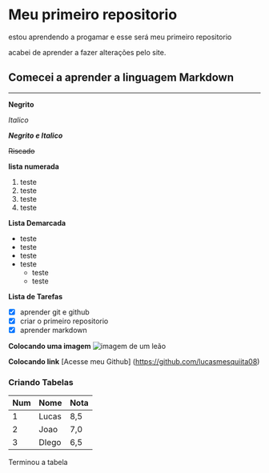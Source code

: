 # Meu primeiro repositorio
 estou aprendendo a progamar e esse será meu primeiro repositorio

 acabei de aprender a fazer alterações pelo site.

## Comecei a aprender a linguagem Markdown
***
__Negrito__

_Italico_

__*Negrito e Italico*__

~~Riscado~~

__lista numerada__
1. teste
2. teste
3. teste
4. teste

__Lista Demarcada__
* teste
* teste
* teste
* teste
   * teste
   * teste

__Lista de Tarefas__
- [x] aprender git e github
- [x] criar o primeiro repositorio
- [x] aprender markdown

__Colocando uma imagem__
![imagem de um leão](https://github.com/user-attachments/assets/1930717f-d80d-46e6-b29e-29400b5127e2)

__Colocando link__
[Acesse meu Github] (https://github.com/lucasmesquiita08)

### Criando Tabelas
Num | Nome | Nota
---|---|---
1 | Lucas | 8,5
2 | Joao | 7,0
3 | DIego | 6,5

Terminou a tabela








 
